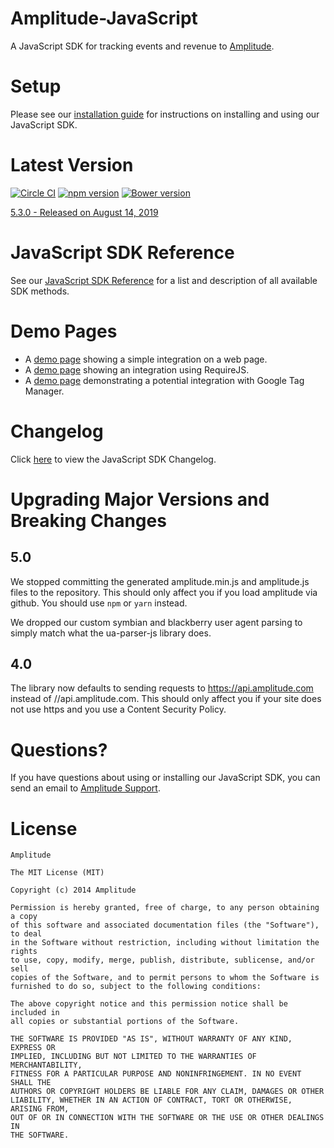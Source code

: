 Amplitude-JavaScript
====================

A JavaScript SDK for tracking events and revenue to [Amplitude](https://www.amplitude.com).

# Setup #
Please see our [installation guide](https://amplitude.zendesk.com/hc/en-us/articles/115001361248-JavaScript-SDK-Installation) for instructions on installing and using our JavaScript SDK.

# Latest Version #
[![Circle CI](https://circleci.com/gh/amplitude/Amplitude-JavaScript.svg?style=shield&circle-token=80de0dbb7632b2db13f76ccb20a79bbdfc50c215)](https://circleci.com/gh/amplitude/Amplitude-JavaScript)
[![npm version](https://badge.fury.io/js/amplitude-js.svg)](https://badge.fury.io/js/amplitude-js)
[![Bower version](https://badge.fury.io/bo/amplitude-js.svg)](https://badge.fury.io/bo/amplitude-js)

[5.3.0 - Released on August 14, 2019](https://github.com/amplitude/Amplitude-JavaScript/releases/latest)


# JavaScript SDK Reference #
See our [JavaScript SDK Reference](https://amplitude.zendesk.com/hc/en-us/articles/115002889587-JavaScript-SDK-Reference) for a list and description of all available SDK methods.

# Demo Pages #
* A [demo page](https://github.com/amplitude/Amplitude-JavaScript/blob/master/test/browser/amplitudejs.html) showing a simple integration on a web page.
* A [demo page](https://github.com/amplitude/Amplitude-JavaScript/blob/master/test/browser/amplitudejs-requirejs.html) showing an integration using RequireJS.
* A [demo page](https://github.com/amplitude/GTM-Web-Demo) demonstrating a potential integration with Google Tag Manager.

# Changelog #
Click [here](https://github.com/amplitude/Amplitude-JavaScript/blob/master/CHANGELOG.md) to view the JavaScript SDK Changelog.

# Upgrading Major Versions and Breaking Changes #

## 5.0

We stopped committing the generated amplitude.min.js and amplitude.js files to
the repository. This should only affect you if you load amplitude via github.
You should use `npm` or `yarn` instead.

We dropped our custom symbian and blackberry user agent parsing to simply match
what the ua-parser-js library does.

## 4.0

The library now defaults to sending requests to https://api.amplitude.com
instead of //api.amplitude.com. This should only affect you if your site does
not use https and you use a Content Security Policy.


# Questions? #
If you have questions about using or installing our JavaScript SDK, you can send an email to [Amplitude Support](mailto:platform@amplitude.com).

# License #
```text
Amplitude

The MIT License (MIT)

Copyright (c) 2014 Amplitude

Permission is hereby granted, free of charge, to any person obtaining a copy
of this software and associated documentation files (the "Software"), to deal
in the Software without restriction, including without limitation the rights
to use, copy, modify, merge, publish, distribute, sublicense, and/or sell
copies of the Software, and to permit persons to whom the Software is
furnished to do so, subject to the following conditions:

The above copyright notice and this permission notice shall be included in
all copies or substantial portions of the Software.

THE SOFTWARE IS PROVIDED "AS IS", WITHOUT WARRANTY OF ANY KIND, EXPRESS OR
IMPLIED, INCLUDING BUT NOT LIMITED TO THE WARRANTIES OF MERCHANTABILITY,
FITNESS FOR A PARTICULAR PURPOSE AND NONINFRINGEMENT. IN NO EVENT SHALL THE
AUTHORS OR COPYRIGHT HOLDERS BE LIABLE FOR ANY CLAIM, DAMAGES OR OTHER
LIABILITY, WHETHER IN AN ACTION OF CONTRACT, TORT OR OTHERWISE, ARISING FROM,
OUT OF OR IN CONNECTION WITH THE SOFTWARE OR THE USE OR OTHER DEALINGS IN
THE SOFTWARE.
```
